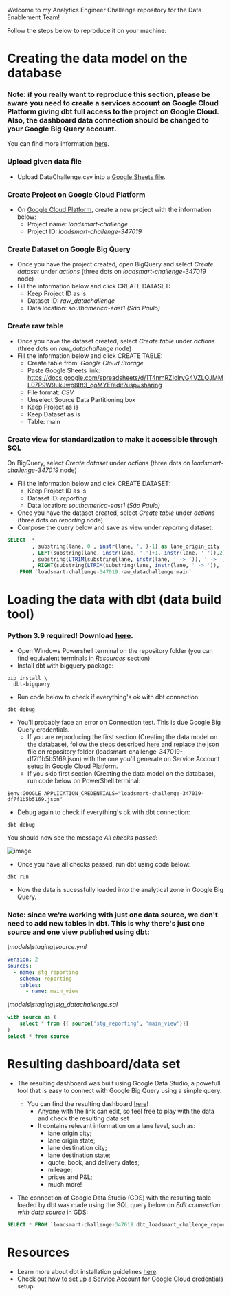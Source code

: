 Welcome to my Analytics Engineer Challenge repository for the Data Enablement Team!

Follow the steps below to reproduce it on your machine:


# Creating the data model on the database
### Note: if you really want to reproduce this section, please be aware you need to create a services account on Google Cloud Platform giving dbt full access to the project on Google Cloud. Also, the dashboard data connection should be changed to your Google Big Query account.
You can find more information [here](https://cloud.google.com/docs/authentication/getting-started#windows).


### Upload given data file
- Upload DataChallenge.csv into a [Google Sheets file](https://docs.google.com/spreadsheets/d/1T4nmRZIoIryG4VZLQJMML07P9W9ukJwp8Itt3_qoMYE/edit?usp=sharing). 

### Create Project on Google Cloud Platform
- On [Google Cloud Platform](https://console.cloud.google.com/?hl=pt-br), create a new project with the information below:
  - Project name: *loadsmart-challenge*
  - Project ID: *loadsmart-challenge-347019*

### Create Dataset on Google Big Query
- Once you have the project created, open BigQuery and select *Create dataset* under *actions* (three dots on *loadsmart-challenge-347019* node)
- Fill the information below and click CREATE DATASET:
  - Keep Project ID as is
  - Dataset ID: *raw_datachallenge*
  - Data location: *southamerica-east1 (São Paulo)*

### Create raw table 
- Once you have the dataset created, select *Create table* under *actions* (three dots on *raw_datachallenge* node)
- Fill the information below and click CREATE TABLE:
  - Create table from: *Google Cloud Storage*
  - Paste Google Sheets link: https://docs.google.com/spreadsheets/d/1T4nmRZIoIryG4VZLQJMML07P9W9ukJwp8Itt3_qoMYE/edit?usp=sharing
  - File format: *CSV*
  - Unselect Source Data Partitioning box
  - Keep Project as is
  - Keep Dataset as is
  - Table: main

### Create view for standardization to make it accessible through SQL
On BigQuery, select *Create dataset* under *actions* (three dots on *loadsmart-challenge-347019* node)
- Fill the information below and click CREATE DATASET:
  - Keep Project ID as is
  - Dataset ID: *reporting*
  - Data location: *southamerica-east1 (São Paulo)*
- Once you have the dataset created, select *Create table* under *actions* (three dots on *reporting* node)
- Compose the query below and save as view under *reporting* dataset:

```SQL
SELECT  *
        , substring(lane, 0 , instr(lane, ',')-1) as lane_origin_city
        , LEFT(substring(lane, instr(lane, ',')+1, instr(lane, ' ')),2) as lane_origin_state
        , substring(LTRIM(substring(lane, instr(lane, ' -> ')), ' -> '), 0 , instr(LTRIM(substring(lane, instr(lane, ' -> ')), ' -> '), ',')-1) as lane_destination_city
        , RIGHT(substring(LTRIM(substring(lane, instr(lane, ' -> ')), ' -> '), instr(LTRIM(substring(lane, instr(lane, ' -> ')), ' -> '), ',')),2) as lane_destination_state
    FROM `loadsmart-challenge-347019.raw_datachallenge.main`
```


# Loading the data with dbt (data build tool)
### Python 3.9 required! Download [here](https://www.python.org/downloads/release/python-390/).


- Open Windows Powershell terminal on the repository folder (you can find equivalent terminals in *Resources* section)
- Install dbt with bigquery package:

```
pip install \
  dbt-bigquery
```

- Run code below to check if everything's ok with dbt connection:

```
dbt debug
```

- You'll probably face an error on Connection test. This is due Google Big Query credentials. 
  - If you are reproducing the first section (Creating the data model on the database), follow the steps described [here](https://cloud.google.com/docs/authentication/getting-started#windows) and replace the json file on repository folder (loadsmart-challenge-347019-df7f1b5b5169.json) with the one you'll generate on Service Account setup in Google Cloud Platform.
  - If you skip first section (Creating the data model on the database), run code below on PowerShell terminal:

```
$env:GOOGLE_APPLICATION_CREDENTIALS="loadsmart-challenge-347019-df7f1b5b5169.json"
```

- Debug again to check if everything's ok with dbt connection:

```
dbt debug
```

You should now see the message *All checks passed*:

![image](https://user-images.githubusercontent.com/34288064/163475170-b43205e3-377c-4e83-90b6-8eacaf2b3429.png)


- Once you have all checks passed, run dbt using code below:

```
dbt run
```

- Now the data is sucessfully loaded into the analytical zone in Google Big Query.

### Note: since we're working with just one data source, we don't need to add new tables in dbt. This is why there's just one source and one view published using dbt:

*\models\staging\source.yml*
```yml
version: 2
sources: 
  - name: stg_reporting
    schema: reporting
    tables:
      - name: main_view
```

*\models\staging\stg_datachallenge.sql*
```SQL
with source as (
    select * from {{ source('stg_reporting', 'main_view')}}
)
select * from source
```


# Resulting dashboard/data set

- The resulting dashboard was built using Google Data Studio, a powefull tool that is easy to connect with Google Big Query using a simple query.
  - You can find the resulting dashboard [here](https://datastudio.google.com/reporting/07c7fd16-a75a-4b26-8c37-e8b211343e21)!
    - Anyone with the link can edit, so feel free to play with the data and check the resulting data set
    - It contains relevant information on a lane level, such as:
      - lane origin city;
      - lane origin state;
      - lane destination city;
      - lane destination state;
      - quote, book, and delivery dates;
      - mileage;
      - prices and P&L;
      - much more!

- The connection of Google Data Studio (GDS) with the resulting table loaded by dbt was made using the SQL query below on *Edit connection with data source* in GDS:

```SQL
SELECT * FROM `loadsmart-challenge-347019.dbt_loadsmart_challenge_reporting.stg_datachallenge`
```



# Resources
- Learn more about dbt installation guidelines [here](https://docs.getdbt.com/dbt-cli/install/pip).
- Check out [how to set up a Service Account](https://cloud.google.com/docs/authentication/getting-started#windows) for Google Cloud credentials setup.

